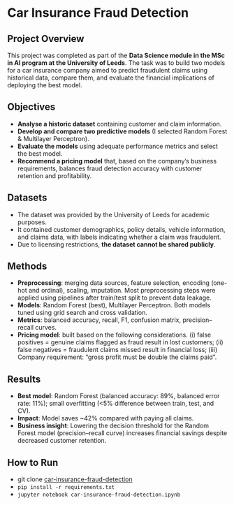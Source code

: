 # Car Insurance Fraud Detection

## Project Overview
This project was completed as part of the **Data Science module in the MSc in AI program at the University of Leeds**. The task was to build two models for a car insurance company aimed to predict fraudulent claims using historical data, compare them, and evaluate the financial implications of deploying the best model.

## Objectives
- **Analyse a historic dataset** containing customer and claim information.
- **Develop and compare two predictive models** (I selected Random Forest & Multilayer Perceptron).
- **Evaluate the models** using adequate performance metrics and select the best model.
- **Recommend a pricing model** that, based on the company’s business requirements,  balances fraud detection accuracy with customer retention and profitability.

## Datasets
- The dataset was provided by the University of Leeds for academic purposes.
- It contained customer demographics, policy details, vehicle information, and claims data, with labels indicating whether a claim was fraudulent.
- Due to licensing restrictions, **the dataset cannot be shared publicly**.

## Methods
- **Preprocessing**: merging data sources, feature selection, encoding (one-hot and ordinal), scaling, imputation. Most preprocessing steps were applied using pipelines after train/test split to prevent data leakage.
- **Models**: Random Forest (best), Multilayer Perceptron. Both models tuned using grid search and cross validation.
- **Metrics**: balanced accuracy, recall, F1, confusion matrix, precision–recall curves.
- **Pricing model**: built based on the following considerations. (i) false positives = genuine claims flagged as fraud result in lost customers; (ii) false negatives = fraudulent claims missed result in financial loss; (iii) Company requirement: “gross profit must be double the claims paid”.

## Results
- **Best model**: Random Forest (balanced accuracy: 89%, balanced error rate: 11%); small overfitting (<5% difference between train, test, and CV).
- **Impact**: Model saves ~42% compared with paying all claims.
- **Business insight**: Lowering the decision threshold for the Random Forest model (precision–recall curve) increases financial savings despite decreased customer retention.


## How to Run
- git clone [car-insurance-fraud-detection](https://github.com/ariannacasiraghi/car-insurance-fraud-detection.git)
- `pip install -r requirements.txt`
- `jupyter notebook car-insurance-fraud-detection.ipynb`

